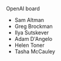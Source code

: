 OpenAI board
- Sam Altman
- Greg Brockman
- Ilya Sutskever
- Adam D'Angelo
- Helen Toner
- Tasha McCauley